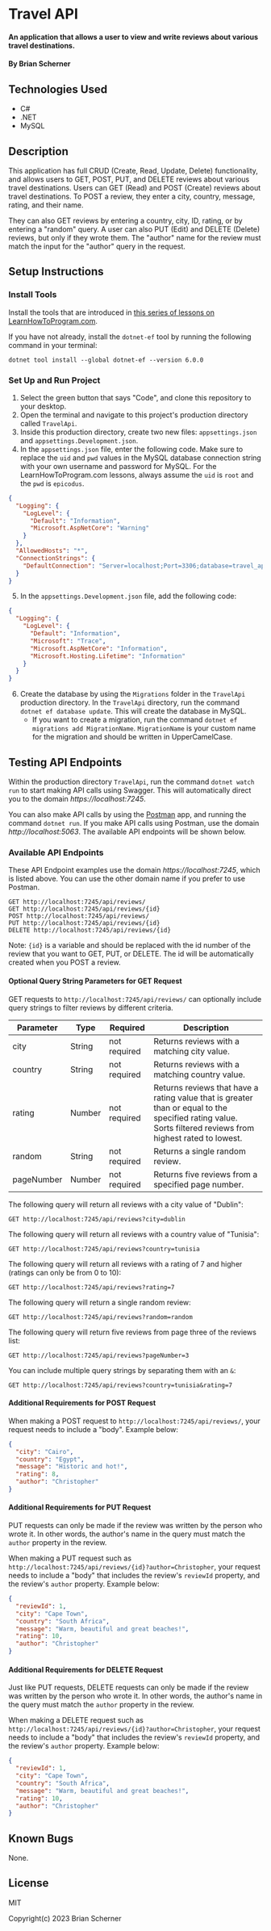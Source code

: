 # Travel API

#### An application that allows a user to view and write reviews about various travel destinations.

#### By Brian Scherner

## Technologies Used

* C#
* .NET
* MySQL

## Description

This application has full CRUD (Create, Read, Update, Delete) functionality, and allows users to GET, POST, PUT, and DELETE reviews about various travel destinations. Users can GET (Read) and POST (Create) reviews about travel destinations. To POST a review, they enter a city, country, message, rating, and their name.

They can also GET reviews by entering a country, city, ID, rating, or by entering a "random" query. A user can also PUT (Edit) and DELETE (Delete) reviews, but only if they wrote them. The "author" name for the review must match the input for the "author" query in the request.

## Setup Instructions

### Install Tools

Install the tools that are introduced in [this series of lessons on LearnHowToProgram.com](https://old.learnhowtoprogram.com/fidgetech-3-c-and-net/3-0-lessons-1-5-getting-started-with-c/3-0-0-01-welcome-to-c).

If you have not already, install the `dotnet-ef` tool by running the following command in your terminal:

```
dotnet tool install --global dotnet-ef --version 6.0.0
```

### Set Up and Run Project

1. Select the green button that says "Code", and clone this repository to your desktop.
2. Open the terminal and navigate to this project's production directory called `TravelApi`.
2. Inside this production directory, create two new files: `appsettings.json` and `appsettings.Development.json`.
4. In the `appsettings.json` file, enter the following code. Make sure to replace the `uid` and `pwd` values in the MySQL database connection string with your own username and password for MySQL. For the LearnHowToProgram.com lessons, always assume the `uid` is `root` and the `pwd` is `epicodus`.

```json
{
  "Logging": {
    "LogLevel": {
      "Default": "Information",
      "Microsoft.AspNetCore": "Warning"
    }
  },
  "AllowedHosts": "*",
  "ConnectionStrings": {
    "DefaultConnection": "Server=localhost;Port=3306;database=travel_api;uid=root;pwd=epicodus;"
  }
}
```

5. In the `appsettings.Development.json` file, add the following code:

```json
{
  "Logging": {
    "LogLevel": {
      "Default": "Information",
      "Microsoft": "Trace",
      "Microsoft.AspNetCore": "Information",
      "Microsoft.Hosting.Lifetime": "Information"
    }
  }
}
```

6. Create the database by using the `Migrations` folder in the `TravelApi` production directory. In the `TravelApi` directory, run the command `dotnet ef database update`. This will create the database in MySQL.
    * If you want to create a migration, run the command `dotnet ef migrations add MigrationName`. `MigrationName` is your custom name for the migration and should be written in UpperCamelCase.

## Testing API Endpoints

Within the production directory `TravelApi`, run the command `dotnet watch run` to start making API calls using Swagger. This will automatically direct you to the domain _https://localhost:7245_.

You can also make API calls by using the [Postman](https://www.postman.com/) app, and running the command `dotnet run`. If you make API calls using Postman, use the domain _http://localhost:5063_. The available API endpoints will be shown below.

### Available API Endpoints

These API Endpoint examples use the domain _https://localhost:7245_, which is listed above. You can use the other domain name if you prefer to use Postman.

```
GET http://localhost:7245/api/reviews/
GET http://localhost:7245/api/reviews/{id}
POST http://localhost:7245/api/reviews/
PUT http://localhost:7245/api/reviews/{id}
DELETE http://localhost:7245/api/reviews/{id}
```

Note: `{id}` is a variable and should be replaced with the id number of the review that you want to GET, PUT, or DELETE. The id will be automatically created when you POST a review.

#### Optional Query String Parameters for GET Request

GET requests to `http://localhost:7245/api/reviews/` can optionally include query strings to filter reviews by different criteria.

| Parameter   | Type        |  Required    | Description |
| ----------- | ----------- | -----------  | ----------- |
| city    | String      | not required | Returns reviews with a matching city value. |
| country        | String      | not required | Returns reviews with a matching country value. |
| rating  | Number      | not required | Returns reviews that have a rating value that is greater than or equal to the specified rating value. Sorts filtered reviews from highest rated to lowest. |
| random    | String      | not required | Returns a single random review. |
| pageNumber       | Number      | not required | Returns five reviews from a specified page number. |

The following query will return all reviews with a city value of "Dublin":

```
GET http://localhost:7245/api/reviews?city=dublin
```

The following query will return all reviews with a country value of "Tunisia":

```
GET http://localhost:7245/api/reviews?country=tunisia
```

The following query will return all reviews with a rating of 7 and higher (ratings can only be from 0 to 10):

```
GET http://localhost:7245/api/reviews?rating=7
```

The following query will return a single random review:

```
GET http://localhost:7245/api/reviews?random=random
```

The following query will return five reviews from page three of the reviews list:

```
GET http://localhost:7245/api/reviews?pageNumber=3
```

You can include multiple query strings by separating them with an `&`:

```
GET http://localhost:7245/api/reviews?country=tunisia&rating=7
```

#### Additional Requirements for POST Request

When making a POST request to `http://localhost:7245/api/reviews/`, your request needs to include a "body". Example below:

```json
{
  "city": "Cairo",
  "country": "Egypt",
  "message": "Historic and hot!",
  "rating": 8,
  "author": "Christopher"
}
```

#### Additional Requirements for PUT Request

PUT requests can only be made if the review was written by the person who wrote it. In other words, the author's name in the query must match the `author` property in the review.

When making a PUT request such as `http://localhost:7245/api/reviews/{id}?author=Christopher`, your request needs to include a "body" that includes the review's `reviewId` property, and the review's `author` property. Example below:

```json
{
  "reviewId": 1,
  "city": "Cape Town",
  "country": "South Africa",
  "message": "Warm, beautiful and great beaches!",
  "rating": 10,
  "author": "Christopher"
}
```

#### Additional Requirements for DELETE Request

Just like PUT requests, DELETE requests can only be made if the review was written by the person who wrote it. In other words, the author's name in the query must match the `author` property in the review.

When making a DELETE request such as `http://localhost:7245/api/reviews/{id}?author=Christopher`, your request needs to include a "body" that includes the review's `reviewId` property, and the review's `author` property. Example below:

```json
{
  "reviewId": 1,
  "city": "Cape Town",
  "country": "South Africa",
  "message": "Warm, beautiful and great beaches!",
  "rating": 10,
  "author": "Christopher"
}
```

## Known Bugs

None.

## License

MIT

Copyright(c) 2023 Brian Scherner



